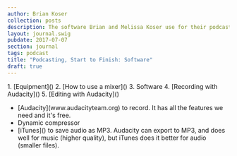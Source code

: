 ```yaml
---
author: Brian Koser
collection: posts
description: The software Brian and Melissa Koser use for their podcast, Ten to One, and other audio projects.
layout: journal.swig
pubdate: 2017-07-07
section: journal
tags: podcast
title: "Podcasting, Start to Finish: Software"
draft: true
---
```


<section class="article-series-links">
    1. [Equipment]()
    2. [How to use a mixer]()
    3. Software
    4. [Recording with Audacity]()
    5. [Editing with Audacity]()
</section>


<ul>
    <li>[Audacity](www.audacityteam.org) to record. It has all the features we need and it's free.
    <li>Dynamic compressor
    <li>[iTunes]() to save audio as MP3. Audacity can export to MP3, and does well for music (higher quality), but iTunes does it better for audio (smaller files).
</ul>